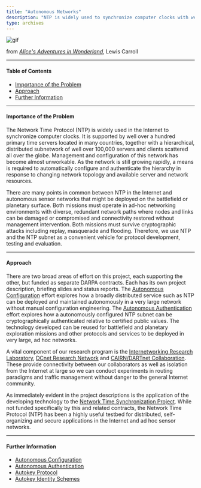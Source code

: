 ```yaml
---
title: "Autonomous Networks"
description: "NTP is widely used to synchronize computer clocks with well over 100,000 servers and clients scattered all over the globe. This paper describes a means to automatically configure and authenticate the hierarchy in response to changing network topology and available server and network resources."
type: archives
---
```


![gif](/documentation/pic/rabbit.gif)

from [_Alice's Adventures in Wonderland_](/reflib/pictures/), Lewis Carroll

* * *

#### Table of Contents

*   [Importance of the Problem](/reflib/autonet/#importance-of-the-problem)
*   [Approach](/reflib/autonet/#approach)
*   [Further Information](/reflib/autonet/#further-information)

* * *

#### Importance of the Problem

The Network Time Protocol (NTP) is widely used in the Internet to synchronize computer clocks. It is supported by well over a hundred primary time servers located in many countries, together with a hierarchical, distributed subnetwork of well over 100,000 servers and clients scattered all over the globe. Management and configuration of this network has become almost unworkable. As the network is still growing rapidly, a means is required to automatically configure and authenticate the hierarchy in response to changing network topology and available server and network resources.

There are many points in common between NTP in the Internet and autonomous sensor networks that might be deployed on the battlefield or planetary surface. Both missions must operate in ad-hoc networking environments with diverse, redundant network paths where nodes and links can be damaged or compromised and connectivity restored without management intervention. Both missions must survive cryptographic attacks including replay, masquerade and flooding. Therefore, we use NTP and the NTP subnet as a convenient vehicle for protocol development, testing and evaluation.

* * *

#### Approach

There are two broad areas of effort on this project, each supporting the other, but funded as separate DARPA contracts. Each has its own project description, briefing slides and status reports. The [Autonomous Configuration](/reflib/autocfg/) effort explores how a broadly distributed service such as NTP can be deployed and maintained autonomously in a very large network without manual configuration engineering. The [Autonomous Authentication](/reflib/autokey/) effort explores how a autonomously configured NTP subnet can be cryptographically authenticated relative to certified public values. The technology developed can be reused for battlefield and planetary exploration missions and other protocols and services to be deployed in very large, ad hoc networks.

A vital component of our research program is the [Internetworking Research Laboratory](/reflib/lab/), [DCnet Research Network](/reflib/dcnet/) and [CAIRN/DARTnet Collaboration](/reflib/dartnet/). These provide connectivity between our collaborators as well as isolation from the Internet at large so we can conduct experiments in routing paradigms and traffic management without danger to the general Internet community.

As immediately evident in the project descriptions is the application of the developing technology to the [Network Time Synchronization Project](/reflib/ntp/). While not funded specifically by this and related contracts, the Network Time Protocol (NTP) has been a highly useful testbed for distributed, self-organizing and secure applications in the Internet and ad hoc sensor networks.

* * *

#### Further Information

*   [Autonomous Configuration](/reflib/autocfg/)
*   [Autonomous Authentication](/reflib/autokey/)
*   [Autokey Protocol](/reflib/proto/)
*   [Autokey Identity Schemes](/reflib/ident/)